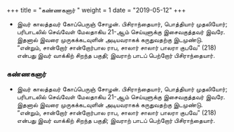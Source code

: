 ﻿+++
title = "கண்ணகனார்  "
weight = 1
date = "2019-05-12"
+++


- இவர் காலத்தவர் கோப்பெருஞ் சோழன். பிசிராந்தையார், பொத்தியார் முதலியோர்;  பரிபாடலில் செவ்வேள் மேலதாகிய 21-ஆம் செய்யுளுக்கு இசைவகுத்தவர் இவரே. இதனால் இவரை முருகக்கடவுளின் அடியவராகக் கருதுவதற்கு இடமுண்டு. “என்றும், சான்றோர் சான்றோர்பால ராப, சாலார் சாலார் பாலரா குபவே” (218)  என்பது இவர் வாக்கிற் சிறந்த பகுதி; இவராற் பாடப் பெற்றோர் பிசிராந்தையார். 
  
### கண்ணகனார்  
- இவர் காலத்தவர் கோப்பெருஞ் சோழன். பிசிராந்தையார், பொத்தியார் முதலியோர்;  பரிபாடலில் செவ்வேள் மேலதாகிய 21-ஆம் செய்யுளுக்கு இசைவகுத்தவர் இவரே. இதனால் இவரை முருகக்கடவுளின் அடியவராகக் கருதுவதற்கு இடமுண்டு. “என்றும், சான்றோர் சான்றோர்பால ராப, சாலார் சாலார் பாலரா குபவே” (218)  என்பது இவர் வாக்கிற் சிறந்த பகுதி; இவராற் பாடப் பெற்றோர் பிசிராந்தையார். 
